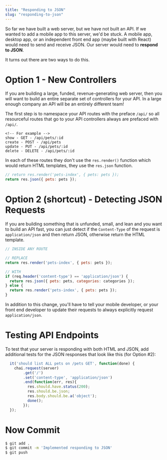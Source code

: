 ```yaml
---
title: "Responding to JSON"
slug: "responding-to-json"
---
```


So far we have built a web server, but we have not built an API. If we wanted to add a mobile app to this server, we'd be stuck. A mobile app, desktop app, or an independent front end app (maybe built with React) would need to send and receive JSON. Our server would need to **respond to JSON**.

It turns out there are two ways to do this.

# Option 1 - New Controllers

If you are building a large, funded, revenue-generating web server, then you will want to build an entire separate set of controllers for your API. In a large enough company an API will be an entirely different team!

The first step is to namespace your API routes with the preface `/api/` so all resourceful routes that go to your API controllers always are prefaced with `/api/`.

```
<!-- For example -->
show - GET - /api/pets/:id
create - POST - /api/pets
update - PUT - /api/pets/:id
delete - DELETE - /api/pets/:id
```

In each of these routes they don't use the `res.render()` function which would return HTML templates, they use the `res.json` function.

```js
// return res.render('pets-index', { pets: pets });
return res.json({ pets: pets });
```

# Option 2 (shortcut) - Detecting JSON Requests

If you are building something that is unfunded, small, and lean and you want to build an API fast, you can just detect if the `Content-Type` of the request is `application/json` and then return JSON, otherwise return the HTML template.

```js
// INSIDE ANY ROUTE

// REPLACE
return res.render('pets-index', { pets: pets });

// WITH
if (req.header('content-type') == 'application/json') {
  return res.json({ pets: pets, categories: categories });
} else {
  return res.render('pets-index', { pets: pets });
}
```

In addition to this change, you'll have to tell your mobile developer, or your front end developer to update their requests to always explicitly request `application/json`.

# Testing API Endpoints

To test that your server is responding with both HTML and JSON, add additional tests for the JSON responses that look like this (for Option #2):

```js
  it('should list ALL pets on /pets GET', function(done) {
    chai.request(server)
        .get('/')
        .set('content-type', 'application/json')
        .end(function(err, res){
          res.should.have.status(200);
          res.should.be.json;
          res.body.should.be.a('object');
          done();
        });
  });
```

# Now Commit

```bash
$ git add .
$ git commit -m 'Implemented responding to JSON'
$ git push
```
